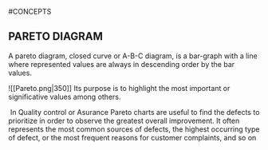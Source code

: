 #CONCEPTS 

## PARETO DIAGRAM

A pareto diagram, closed curve or A-B-C diagram,  is a bar-graph with a line where represented values are always in descending order by the bar values. 

![[Pareto.png|350]]
Its purpose is to highlight the most important or significative values among others. 

 In Quality control or Asurance Pareto charts are useful to find the defects to prioritize in order to observe the greatest overall improvement. It often represents the most common sources of defects, the highest occurring type of defect, or the most frequent reasons for customer complaints, and so on